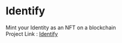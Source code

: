 # Identify
Mint your Identity as an NFT on a blockchain <br>
Project Link : [Identify](https://identify-omega.vercel.app/)
